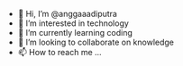 - 👋 Hi, I’m @anggaaadiputra
- 👀 I’m interested in technology
- 🌱 I’m currently learning coding
- 💞️ I’m looking to collaborate on knowledge
- 📫 How to reach me ...

<!---
anggaaadiputra/anggaaadiputra is a ✨ special ✨ repository because its `README.md` (this file) appears on your GitHub profile.
You can click the Preview link to take a look at your changes.
--->
